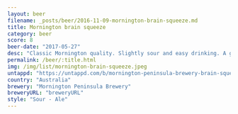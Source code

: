 ```yaml
---
layout: beer
filename: _posts/beer/2016-11-09-mornington-brain-squeeze.md
title: Mornington brain squeeze
category: beer
score: 8
beer-date: "2017-05-27"
desc: "Classic Mornington quality. Slightly sour and easy drinking. A good all day beverage"
permalink: /beer/:title.html
img: /img/list/mornington-brain-squeeze.jpeg
untappd: "https://untappd.com/b/mornington-peninsula-brewery-brain-squeeze/1797359"
country: "Australia"
brewery: "Mornington Peninsula Brewery"
breweryURL: "breweryURL"
style: "Sour - Ale"
---
```


